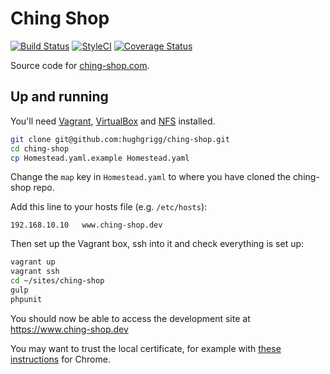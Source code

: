 Ching Shop
==========

[![Build Status](https://travis-ci.org/hughgrigg/ching-shop.svg)](https://travis-ci.org/hughgrigg/ching-shop)
[![StyleCI](https://styleci.io/repos/44910529/shield)](https://styleci.io/repos/44910529)
[![Coverage Status](https://coveralls.io/repos/github/hughgrigg/ching-shop/badge.svg?branch=master)](https://coveralls.io/github/hughgrigg/ching-shop?branch=master)

Source code for [ching-shop.com](https://www.ching-shop.com).

## Up and running

You'll need [Vagrant](https://www.vagrantup.com/),
[VirtualBox](https://www.virtualbox.org/) and
[NFS](https://help.ubuntu.com/community/SettingUpNFSHowTo) installed.

```bash
git clone git@github.com:hughgrigg/ching-shop.git
cd ching-shop
cp Homestead.yaml.example Homestead.yaml
```

Change the `map` key in `Homestead.yaml` to where you have cloned the ching-shop repo.

Add this line to your hosts file (e.g. `/etc/hosts`):

```
192.168.10.10   www.ching-shop.dev
```

Then set up the Vagrant box, ssh into it and check everything is set up:

```bash
vagrant up
vagrant ssh
cd ~/sites/ching-shop
gulp
phpunit
```

You should now be able to access the development site at
https://www.ching-shop.dev

You may want to trust the local certificate, for example with
[these instructions](https://stackoverflow.com/questions/7580508/getting-chrome-to-accept-self-signed-localhost-certificate/18602774#18602774)
for Chrome.
